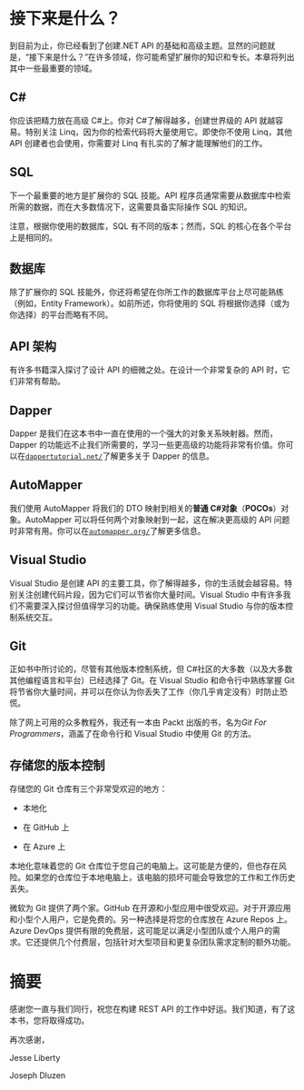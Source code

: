

# 接下来是什么？

到目前为止，你已经看到了创建.NET API 的基础和高级主题。显然的问题就是，“接下来是什么？”在许多领域，你可能希望扩展你的知识和专长。本章将列出其中一些最重要的领域。

## C#

你应该把精力放在高级 C#上。你对 C#了解得越多，创建世界级的 API 就越容易。特别关注 Linq，因为你的检索代码将大量使用它。即使你不使用 Linq，其他 API 创建者也会使用，你需要对 Linq 有扎实的了解才能理解他们的工作。

## SQL

下一个最重要的地方是扩展你的 SQL 技能。API 程序员通常需要从数据库中检索所需的数据，而在大多数情况下，这需要具备实际操作 SQL 的知识。

注意，根据你使用的数据库，SQL 有不同的版本；然而，SQL 的核心在各个平台上是相同的。

## 数据库

除了扩展你的 SQL 技能外，你还将希望在你所工作的数据库平台上尽可能熟练（例如，Entity Framework）。如前所述，你将使用的 SQL 将根据你选择（或为你选择）的平台而略有不同。

## API 架构

有许多书籍深入探讨了设计 API 的细微之处。在设计一个非常复杂的 API 时，它们非常有帮助。

## Dapper

Dapper 是我们在这本书中一直在使用的一个强大的对象关系映射器。然而，Dapper 的功能远不止我们所需要的，学习一些更高级的功能将非常有价值。你可以在[`dappertutorial.net/`](https://dappertutorial.net/)了解更多关于 Dapper 的信息。

## AutoMapper

我们使用 AutoMapper 将我们的 DTO 映射到相关的**普通 C#对象**（**POCOs**）对象。AutoMapper 可以将任何两个对象映射到一起，这在解决更高级的 API 问题时非常有用。你可以在[`automapper.org/`](https://automapper.org/)了解更多信息。

## Visual Studio

Visual Studio 是创建 API 的主要工具，你了解得越多，你的生活就会越容易。特别关注创建代码片段，因为它们可以节省你大量时间。Visual Studio 中有许多我们不需要深入探讨但值得学习的功能。确保熟练使用 Visual Studio 与你的版本控制系统交互。

## Git

正如书中所讨论的，尽管有其他版本控制系统，但 C#社区的大多数（以及大多数其他编程语言和平台）已经选择了 Git。在 Visual Studio 和命令行中熟练掌握 Git 将节省你大量时间，并可以在你认为你丢失了工作（你几乎肯定没有）时防止恐慌。

除了网上可用的众多教程外，我还有一本由 Packt 出版的书，名为*Git For Programmers*，涵盖了在命令行和 Visual Studio 中使用 Git 的方法。

## 存储您的版本控制

存储您的 Git 仓库有三个非常受欢迎的地方：

+   本地化

+   在 GitHub 上

+   在 Azure 上

本地化意味着您的 Git 仓库位于您自己的电脑上。这可能是方便的，但也存在风险。如果您的仓库位于本地电脑上，该电脑的损坏可能会导致您的工作和工作历史丢失。

微软为 Git 提供了两个家。GitHub 在开源和小型应用中很受欢迎。对于开源应用和小型个人用户，它是免费的。另一种选择是将您的仓库放在 Azure Repos 上。Azure DevOps 提供有限的免费层，这可能足以满足小型团队或个人用户的需求。它还提供几个付费层，包括针对大型项目和更复杂团队需求定制的额外功能。

# 摘要

感谢您一直与我们同行，祝您在构建 REST API 的工作中好运。我们知道，有了这本书，您将取得成功。

再次感谢，

Jesse Liberty

Joseph Dluzen
